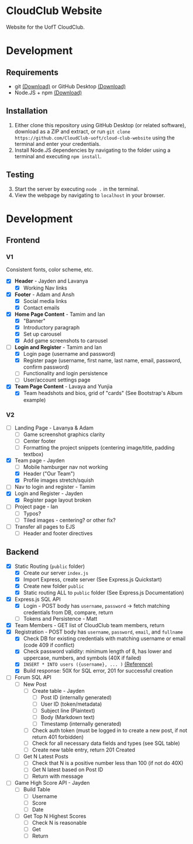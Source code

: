 # CloudClub Website
Website for the UofT CloudClub.

# Development

## Requirements

- git [(Download)](https://git-scm.com/downloads) or GitHub Desktop [(Download)](https://desktop.github.com/)
- Node.JS + npm [(Download)](https://nodejs.org/en/download/)

## Installation

1. Either clone this repository using GitHub Desktop (or related software), download as a ZIP and extract, or run `git clone https://github.com/CloudClub-uoft/cloud-club-website` using the terminal and enter your credentials.
2. Install Node.JS dependencies by navigating to the folder using a terminal and executing `npm install`.

## Testing

3. Start the server by executing `node .` in the terminal.
4. View the webpage by navigating to `localhost` in your browser.

# Development

## Frontend

### V1

Consistent fonts, color scheme, etc.

- [X] **Header** - Jayden and Lavanya
  - [X] Working Nav links
- [X] **Footer** - Adam and Ansh
  - [X] Social media links
  - [X] Contact emails
- [X] **Home Page Content** - Tamim and Ian
  - [X] "Banner"
  - [X] Introductory paragraph
  - [X] Set up carousel
  - [X] Add game screenshots to carousel
- [ ] **Login and Register** - Tamim and Ian
  - [X] Login page (username and password)
  - [X] Register page (username, first name, last name, email, password, confirm password)
  - [ ] Functionality and login persistence
  - [ ] User/account settings page
- [X] **Team Page Content** - Lavaya and Yunjia
  - [X] Team headshots and bios, grid of "cards" (See Bootstrap's Album example)

### V2
- [ ] Landing Page - Lavanya & Adam
  - [ ] Game screenshot graphics clarity
  - [ ] Center footer
  - [ ] Formatting the project snippets (centering image/title, padding textbox)
- [X] Team page - Jayden
  - [ ] Mobile hamburger nav not working
  - [X] Header ("Our Team")
  - [X] Profile images stretch/squish
- [ ] Nav to login and register - Tamim
- [X] Login and Register - Jayden
  - [X] Register page layout broken
- [ ] Project page - Ian
  - [ ] Typos?
  - [ ] Tiled images - centering? or other fix?
- [ ] Transfer all pages to EJS
  - [ ] Header and footer directives

## Backend

- [X] Static Routing (`public` folder)
  - [X] Create our server `index.js`
  - [X] Import Express, create server (See Express.js Quickstart)
  - [X] Create new folder `public`
  - [X] Static routing ALL to `public` folder (See Express.js Documentation)

- [X] Express.js SQL API
  - [X] Login - POST body has `username`, `password` -> fetch matching credentials from DB, compare, return
  - [ ] Tokens and Persistence - Matt
- [x] Team Members - GET list of CloudClub team members, return
- [x] Registration - POST body has `username`, `password`, `email`, and `fullname`
  - [x] Check DB for existing credentials with matching username or email (code 409 if conflict)
  - [x] Check password validity: minimum length of 8, has lower and uppercase, numbers, and symbols (40X if failed)
  - [x] `INSERT * INTO users ({username}, ... )` [(Reference)](https://www.w3schools.com/sql/sql_insert.asp)
  - [x] Build response: 50X for SQL error, 201 for successful creation

- [ ] Forum SQL API
  - [ ] New Post
    - [ ] Create table - Jayden
      - [ ] Post ID (internally generated)
      - [ ] User ID (token/metadata)
      - [ ] Subject line (Plaintext)
      - [ ] Body (Markdown text)
      - [ ] Timestamp (internally generated)
    - [ ] Check auth token (must be logged in to create a new post, if not return 401 forbidden)
    - [ ] Check for all necessary data fields and types (see SQL table)
    - [ ] Create new table entry, return 201 Created
  - [ ] Get N Latest Posts
    - [ ] Check that N is a positive number less than 100 (if not do 40X)
    - [ ] Get N latest based on Post ID
    - [ ] Return with message
- [ ] Game High Score API - Jayden
  - [ ] Build Table
    - [ ] Username
    - [ ] Score
    - [ ] Date
  - [ ] Get Top N Highest Scores
    - [ ] Check N is reasonable
    - [ ] Get
    - [ ] Return